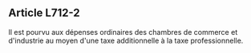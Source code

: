 Article L712-2
----
Il est pourvu aux dépenses ordinaires des chambres de commerce et d'industrie au
moyen d'une taxe additionnelle à la taxe professionnelle.
